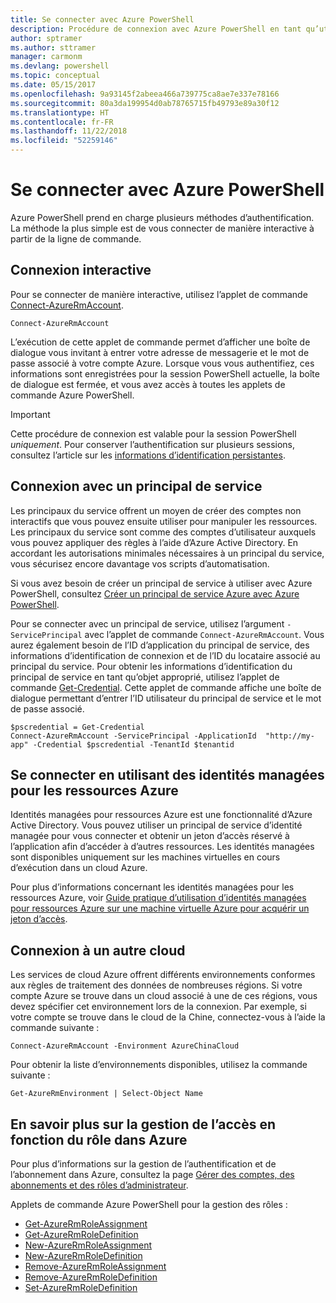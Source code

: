 ```yaml
---
title: Se connecter avec Azure PowerShell
description: Procédure de connexion avec Azure PowerShell en tant qu’utilisateur, en tant que principal de service, ou avec des identités managées pour les ressources Azure.
author: sptramer
ms.author: sttramer
manager: carmonm
ms.devlang: powershell
ms.topic: conceptual
ms.date: 05/15/2017
ms.openlocfilehash: 9a93145f2abeea466a739775ca8ae7e337e78166
ms.sourcegitcommit: 80a3da199954d0ab78765715fb49793e89a30f12
ms.translationtype: HT
ms.contentlocale: fr-FR
ms.lasthandoff: 11/22/2018
ms.locfileid: "52259146"
---
```

# <a name="sign-in-with-azure-powershell"></a>Se connecter avec Azure PowerShell

Azure PowerShell prend en charge plusieurs méthodes d’authentification. La méthode la plus simple est de vous connecter de manière interactive à partir de la ligne de commande.

## <a name="sign-in-interactively"></a>Connexion interactive

Pour se connecter de manière interactive, utilisez l’applet de commande [Connect-AzureRmAccount](/powershell/module/azurerm.profile/connect-azurermaccount).

```azurepowershell-interactive
Connect-AzureRmAccount
```

L’exécution de cette applet de commande permet d’afficher une boîte de dialogue vous invitant à entrer votre adresse de messagerie et le mot de passe associé à votre compte Azure. Lorsque vous vous authentifiez, ces informations sont enregistrées pour la session PowerShell actuelle, la boîte de dialogue est fermée, et vous avez accès à toutes les applets de commande Azure PowerShell.

> [!IMPORTANT]
> Cette procédure de connexion est valable pour la session PowerShell _uniquement_. Pour conserver l’authentification sur plusieurs sessions, consultez l’article sur les [informations d’identification persistantes](context-persistence.md).

## <a name="sign-in-with-a-service-principal"></a>Connexion avec un principal de service

Les principaux du service offrent un moyen de créer des comptes non interactifs que vous pouvez ensuite utiliser pour manipuler les ressources. Les principaux du service sont comme des comptes d’utilisateur auxquels vous pouvez appliquer des règles à l’aide d’Azure Active Directory. En accordant les autorisations minimales nécessaires à un principal du service, vous sécurisez encore davantage vos scripts d’automatisation.

Si vous avez besoin de créer un principal de service à utiliser avec Azure PowerShell, consultez [Créer un principal de service Azure avec Azure PowerShell](create-azure-service-principal-azureps.md).

Pour se connecter avec un principal de service, utilisez l’argument `-ServicePrincipal` avec l’applet de commande `Connect-AzureRmAccount`. Vous aurez également besoin de l’ID d’application du principal de service, des informations d’identification de connexion et de l’ID du locataire associé au principal du service. Pour obtenir les informations d’identification du principal de service en tant qu’objet approprié, utilisez l’applet de commande [Get-Credential](/powershell/module/microsoft.powershell.security/get-credential). Cette applet de commande affiche une boîte de dialogue permettant d’entrer l’ID utilisateur du principal de service et le mot de passe associé.

```azurepowershell-interactive
$pscredential = Get-Credential
Connect-AzureRmAccount -ServicePrincipal -ApplicationId  "http://my-app" -Credential $pscredential -TenantId $tenantid
```

## <a name="sign-in-using-managed-identities-for-azure-resources"></a>Se connecter en utilisant des identités managées pour les ressources Azure

Identités managées pour ressources Azure est une fonctionnalité d’Azure Active Directory. Vous pouvez utiliser un principal de service d’identité managée pour vous connecter et obtenir un jeton d’accès réservé à l’application afin d’accéder à d’autres ressources. Les identités managées sont disponibles uniquement sur les machines virtuelles en cours d’exécution dans un cloud Azure.

Pour plus d’informations concernant les identités managées pour les ressources Azure, voir [Guide pratique d’utilisation d’identités managées pour ressources Azure sur une machine virtuelle Azure pour acquérir un jeton d’accès](/azure/active-directory/managed-identities-azure-resources/how-to-use-vm-token).

## <a name="sign-in-to-another-cloud"></a>Connexion à un autre cloud

Les services de cloud Azure offrent différents environnements conformes aux règles de traitement des données de nombreuses régions. Si votre compte Azure se trouve dans un cloud associé à une de ces régions, vous devez spécifier cet environnement lors de la connexion. Par exemple, si votre compte se trouve dans le cloud de la Chine, connectez-vous à l’aide la commande suivante :

```azurepowershell-interactive
Connect-AzureRmAccount -Environment AzureChinaCloud
```

Pour obtenir la liste d’environnements disponibles, utilisez la commande suivante :

```azurepowershell-interactive
Get-AzureRmEnvironment | Select-Object Name
```

## <a name="learn-more-about-managing-azure-role-based-access"></a>En savoir plus sur la gestion de l’accès en fonction du rôle dans Azure

Pour plus d’informations sur la gestion de l’authentification et de l’abonnement dans Azure, consultez la page [Gérer des comptes, des abonnements et des rôles d’administrateur](/azure/active-directory/role-based-access-control-configure).

Applets de commande Azure PowerShell pour la gestion des rôles :

* [Get-AzureRmRoleAssignment](/powershell/module/AzureRM.Resources/Get-AzureRmRoleAssignment)
* [Get-AzureRmRoleDefinition](/powershell/module/AzureRM.Resources/Get-AzureRmRoleDefinition)
* [New-AzureRmRoleAssignment](/powershell/module/AzureRM.Resources/New-AzureRmRoleAssignment)
* [New-AzureRmRoleDefinition](/powershell/module/AzureRM.Resources/New-AzureRmRoleDefinition)
* [Remove-AzureRmRoleAssignment](/powershell/module/AzureRM.Resources/Remove-AzureRmRoleAssignment)
* [Remove-AzureRmRoleDefinition](/powershell/module/AzureRM.Resources/Remove-AzureRmRoleDefinition)
* [Set-AzureRmRoleDefinition](/powershell/moduel/AzureRM.Resources/Set-AzureRmRoleDefinition)
